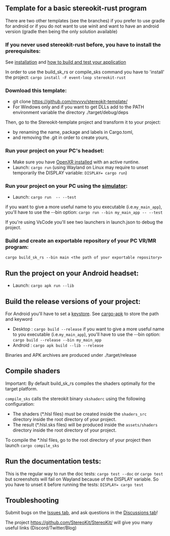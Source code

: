 ## Template for a basic stereokit-rust program
There are two other templates (see the branches) if you prefer to use gradle for android or if you do not want to use winit and want to have an android version (gradle then being the only solution available)

### If you never used stereokit-rust before, you have to install the prerequisites:
See [installation](https://docs.rs/stereokit-rust/latest/stereokit_rust/#installation) and [how to build and test your application](https://docs.rs/stereokit-rust/latest/stereokit_rust/#how-to-build-and-test-your-application)

In order to use the build_sk_rs or compile_sks command you have to 'install' the project: `cargo install -F event-loop stereokit-rust`

### Download this template:
* git clone https://github.com/mvvvv/stereokit-template/
* For Windows only and if you want to get DLLs add to the PATH environment variable the directory ./target/debug/deps

Then, go to the Stereokit-template project and transform it to your project:
- by renaming the name, package and labels in Cargo.toml, 
- and removing the .git in order to create yours,

### Run your project on your PC's headset:
* Make sure you have [OpenXR installed](https://www.khronos.org/openxr/) with an active runtine.
* Launch: `cargo run` (using Wayland on Linux may require to unset temporarily the DISPLAY variable: `DISPLAY= cargo run`)

### Run your project on your PC using the [simulator](https://stereokit.net/Pages/Guides/Using-The-Simulator.html): 
* Launch: `cargo run  -- --test` 

if you want to give a more useful name to you executable (i.e.`my_main_app`), you'll have to use the --bin option: `cargo run --bin my_main_app -- --test`

If you're using VsCode you'll see two launchers in launch.json to debug the project.

### Build and create an exportable repository of your PC VR/MR program:
`cargo build_sk_rs --bin main <the path of your exportable repository>`

## Run the project on your Android headset:
* Launch: `cargo apk run --lib`

## Build the release versions of your project:
For Android you'll have to set a [keystore](https://developer.android.com/studio/publish/app-signing). See [cargo-apk](https://github.com/rust-mobile/cargo-apk) to store the path and keyword
* Desktop : `cargo build --release`
  if you want to give a more useful name to you executable (i.e.`my_main_app`), you'll have to use the --bin option: `cargo build --release --bin my_main_app`
* Android : `cargo apk build --lib --release`

Binaries and APK archives are produced under ./target/release

## Compile shaders 
Important: By default build_sk_rs compiles the shaders optimally for the target platform.

`compile_sks` calls the stereokit binary `skshaderc` using the following configuration:
* The shaders (*.hlsl files) must be created inside the `shaders_src` directory inside the root directory of your project. 
* The result (*.hlsl.sks files) will be produced inside the `assets/shaders` directory inside the root directory of your project.

To compile the *.hlsl files, go to the root directory of your project then launch `cargo compile_sks`

## Run the documentation tests:

This is the regular way to run the doc tests: `cargo test --doc` or `cargo test` but screenshots will fail on Wayland because of the DISPLAY variable. So you have to unset it before running the tests: `DISPLAY= cargo test`

## Troubleshooting
Submit bugs on the [Issues tab](https://github.com/mvvvv/StereoKit-rust/issues), and ask questions in the [Discussions tab](https://github.com/mvvvv/StereoKit-rust/discussions)!

The project <https://github.com/StereoKit/StereoKit/> will give you many useful links (Discord/Twitter/Blog)
